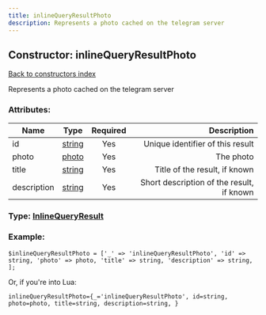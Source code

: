 ```yaml
---
title: inlineQueryResultPhoto
description: Represents a photo cached on the telegram server
---
```

## Constructor: inlineQueryResultPhoto  
[Back to constructors index](index.md)



Represents a photo cached on the telegram server

### Attributes:

| Name     |    Type       | Required | Description |
|----------|:-------------:|:--------:|------------:|
|id|[string](../types/string.md) | Yes|Unique identifier of this result|
|photo|[photo](../types/photo.md) | Yes|The photo|
|title|[string](../types/string.md) | Yes|Title of the result, if known|
|description|[string](../types/string.md) | Yes|Short description of the result, if known|



### Type: [InlineQueryResult](../types/InlineQueryResult.md)


### Example:

```
$inlineQueryResultPhoto = ['_' => 'inlineQueryResultPhoto', 'id' => string, 'photo' => photo, 'title' => string, 'description' => string, ];
```  

Or, if you're into Lua:  


```
inlineQueryResultPhoto={_='inlineQueryResultPhoto', id=string, photo=photo, title=string, description=string, }

```


